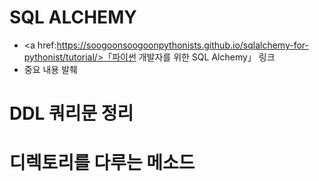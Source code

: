 # SQL ALCHEMY
- <a href:https://soogoonsoogoonpythonists.github.io/sqlalchemy-for-pythonist/tutorial/>「파이썬 개발자를 위한 SQL Alchemy」 링크</a>
- 중요 내용 발췌

# DDL 쿼리문 정리

# 디렉토리를 다루는 메소드
